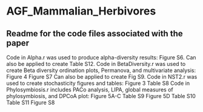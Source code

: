 # AGF_Mammalian_Herbivores

## Readme for the code files associated with the paper

Code in Alpha.r was used to produce alpha-diversity results:
	Figure S6.
	Can also be applied to create Table S12.
Code in BetaDiversity.r was used to create Beta diversity ordination plots, Permanova, and multivariate analysis:
	Figure 4
	Figure S7
	Can also be applied to create Fig S9.
Code in NST2.r was used to create stochasticity figures and tables:
	Figure 3
	Table S8
Code in Phylosymbiosis.r includes PACo analysis, LIPA, global measures of phylosymbiosis, and DPCoA plot:
	Figure 5A-C
	Table S9
	Figure 5D
	Table S10
	Table S11
	Figure S8
